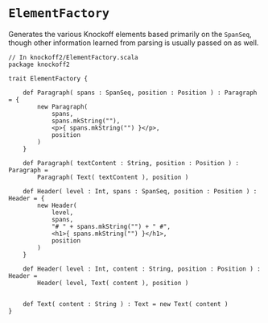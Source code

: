 `ElementFactory`
================

Generates the various Knockoff elements based primarily on the `SpanSeq`,
though other information learned from parsing is usually passed on as well.

    // In knockoff2/ElementFactory.scala
    package knockoff2
    
    trait ElementFactory {
        
        def Paragraph( spans : SpanSeq, position : Position ) : Paragraph = {
            new Paragraph(
                spans,
                spans.mkString(""),
                <p>{ spans.mkString("") }</p>,
                position
            )
        }
        
        def Paragraph( textContent : String, position : Position ) : Paragraph =
            Paragraph( Text( textContent ), position )
                
        def Header( level : Int, spans : SpanSeq, position : Position ) : Header = {
            new Header(
                level,
                spans,
                "# " + spans.mkString("") + " #",
                <h1>{ spans.mkString("") }</h1>,
                position
            )
        }
        
        def Header( level : Int, content : String, position : Position ) : Header =
            Header( level, Text( content ), position )
        
        
        def Text( content : String ) : Text = new Text( content )
    }
